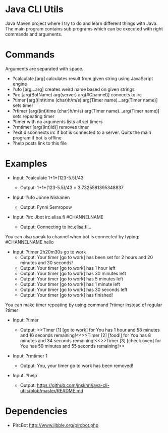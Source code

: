 # Java CLI Utils

Java Maven project where I try to do and learn different things with Java. The main program contains sub programs which can be executed with right commands and arguments.

# Commands

Arguments are separated with space.

- ?calculate [arg] calculates result from given string using JavaScript engine
- ?ufo [arg...arg] creates weird name based on given strings
- ?irc [arg(BotName) arg(server) arg(#Channel)] connects to irc
- ?timer [arg((int)time (char)h/m/s) arg(Timer name)...arg(Timer name)] sets timer
- ?rtimer [arg((int)time (char)h/m/s) arg(Timer name)...arg(Timer name)] sets repeating timer
- ?timer with no arguments lists all set timers
- ?rmtimer [arg((int)id)] removes timer
- ?exit disconnects irc if bot is connected to a server. Quits the main program if bot is offline
- ?help posts link to this file

# Examples

- Input: ?calculate 1+1*(123-5.5)/43
	- Output: 1+1*(123-5.5)/43 = 3.7325581395348837

- Input: ?ufo Jonne Niskanen
	- Output: Fynni Semropow

- Input: ?irc Jbot irc.elisa.fi #CHANNELNAME
	- Output: Connecting to irc.elisa.fi...

You can also speak to channel when bot is connected by typing: #CHANNELNAME hello

- Input: ?timer 2h20m30s go to work
	- Output: Your timer [go to work] has been set for 2 hours and 20 minutes and 30 seconds!
	- Output: Your timer [go to work] has 1 hour left
	- Output: Your timer [go to work] has 30 minutes left
	- Output: Your timer [go to work] has 5 minutes left
	- Output: Your timer [go to work] has 1 minute left
	- Output: Your timer [go to work] has 30 seconds left
	- Output: Your timer [go to work] has finished!

You can make timer repeating by using command ?rtimer instead of regular ?timer

- Input: ?timer
	- Output: >>Timer [1] [go to work] for You has 1 hour and 58 minutes and 16 seconds remaining!<<>>Timer [2] [food!] for You has 8 minutes and 34 seconds remaining!<<>>Timer [3] [check oven] for You has 59 minutes and 55 seconds remaining!<<
		
- Input: ?rmtimer 1
	- Output: You, your timer go to work has been removed!

- Input: ?help
	- Output: https://github.com/jnsknn/java-cli-utils/blob/master/README.md

# Dependencies

- PircBot http://www.jibble.org/pircbot.php
